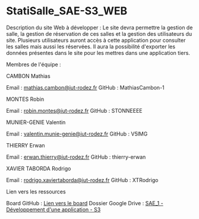 # StatiSalle_SAE-S3_WEB

Description du site Web à développer : 
Le site devra permettre la gestion de salle, la gestion de réservation de ces salles et la gestion des utilisateurs du site. Plusieurs utilisateurs auront accès à cette application pour consulter les salles mais aussi les réservées. Il aura la possibilité d'exporter les données présentes dans le site pour les mettres dans une application tiers.

Membres de l'équipe : 

CAMBON Mathias

Email : mathias.cambon@iut-rodez.fr
GitHub : MathiasCambon-1

MONTES Robin

Email : robin.montes@iut-rodez.fr
GitHub : STONNEEEE

MUNIER-GENIE Valentin

Email : valentin.munie-genie@iut-rodez.fr
GitHub : V5lMG

THIERRY Erwan

Email : erwan.thierry@iut-rodez.fr
GitHub : thierry-erwan

XAVIER TABORDA Rodrigo

Email : rodrigo.xaviertaborda@iut-rodez.fr
GitHub : XTRodrigo

Lien vers les ressources

Board GitHub : [Lien vers le board](https://github.com/STONNEEEE/StatiSalle_SAE-S3_WEB/projects?query=is%3Aopen)
Dossier Google Drive : [SAE_1 - Développement d'une application - S3](https://drive.google.com/drive/folders/1vt5U-agMvmCEU7kloRSSkxKgrbM7QKfS?usp=drive_link)
